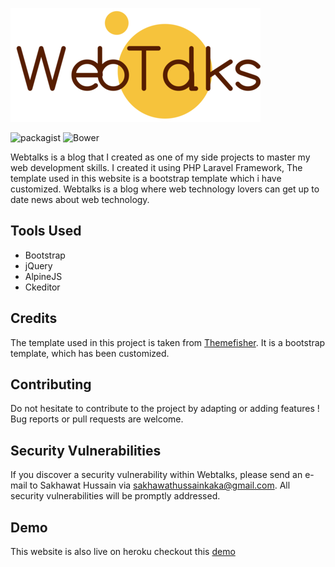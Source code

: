 ![logo](./public/images/logo.png)

![packagist](https://img.shields.io/packagist/v/laravel/framework)
![Bower](https://img.shields.io/bower/l/bootstrap)

Webtalks is a blog that I created as one of my side projects to master my web development skills. I created it using PHP Laravel Framework, The template used in this website is a bootstrap template which i have customized. Webtalks is a blog where web technology lovers can get up to date news about web technology.

## Tools Used

-   Bootstrap
-   jQuery
-   AlpineJS
-   Ckeditor

## Credits

The template used in this project is taken from [Themefisher](https://themefisher.com/). It is a bootstrap template, which has been customized.

## Contributing

Do not hesitate to contribute to the project by adapting or adding features ! Bug reports or pull requests are welcome.

## Security Vulnerabilities

If you discover a security vulnerability within Webtalks, please send an e-mail to Sakhawat Hussain via [sakhawathussainkaka@gmail.com](mailto:sakhawathussainkaka@gmail.com). All security vulnerabilities will be promptly addressed.

## Demo

This website is also live on heroku checkout this [demo](https://webtalks.herokuapp.com/)
